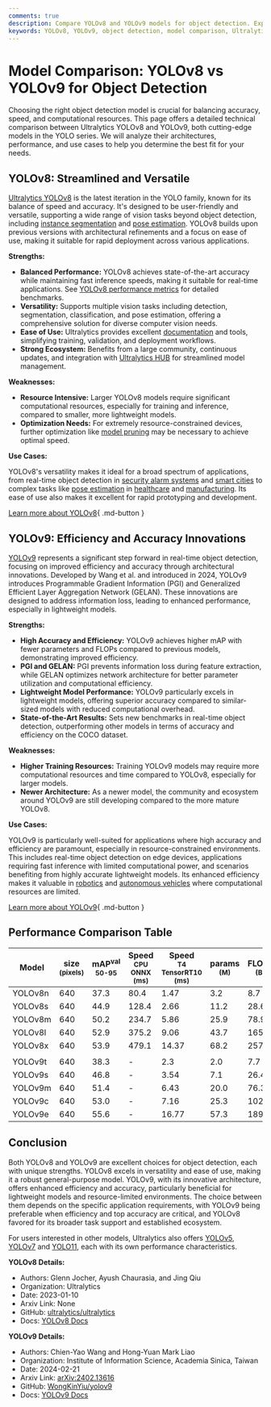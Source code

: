 ```yaml
---
comments: true
description: Compare YOLOv8 and YOLOv9 models for object detection. Explore their accuracy, speed, resources, and use cases to choose the best model for your needs.
keywords: YOLOv8, YOLOv9, object detection, model comparison, Ultralytics, performance metrics, real-time AI, computer vision, YOLO series
---
```


# Model Comparison: YOLOv8 vs YOLOv9 for Object Detection

Choosing the right object detection model is crucial for balancing accuracy, speed, and computational resources. This page offers a detailed technical comparison between Ultralytics YOLOv8 and YOLOv9, both cutting-edge models in the YOLO series. We will analyze their architectures, performance, and use cases to help you determine the best fit for your needs.

<script async src="https://cdn.jsdelivr.net/npm/chart.js"></script>
<script defer src="../../javascript/benchmark.js"></script>

<canvas id="modelComparisonChart" width="1024" height="400" active-models='["YOLOv8", "YOLOv9"]'></canvas>

## YOLOv8: Streamlined and Versatile

[Ultralytics YOLOv8](https://docs.ultralytics.com/models/yolov8/) is the latest iteration in the YOLO family, known for its balance of speed and accuracy. It's designed to be user-friendly and versatile, supporting a wide range of vision tasks beyond object detection, including [instance segmentation](https://www.ultralytics.com/glossary/instance-segmentation) and [pose estimation](https://docs.ultralytics.com/tasks/pose/). YOLOv8 builds upon previous versions with architectural refinements and a focus on ease of use, making it suitable for rapid deployment across various applications.

**Strengths:**

- **Balanced Performance:** YOLOv8 achieves state-of-the-art accuracy while maintaining fast inference speeds, making it suitable for real-time applications. See [YOLOv8 performance metrics](https://docs.ultralytics.com/guides/yolo-performance-metrics/) for detailed benchmarks.
- **Versatility:** Supports multiple vision tasks including detection, segmentation, classification, and pose estimation, offering a comprehensive solution for diverse computer vision needs.
- **Ease of Use:** Ultralytics provides excellent [documentation](https://docs.ultralytics.com/) and tools, simplifying training, validation, and deployment workflows.
- **Strong Ecosystem:** Benefits from a large community, continuous updates, and integration with [Ultralytics HUB](https://www.ultralytics.com/hub) for streamlined model management.

**Weaknesses:**

- **Resource Intensive:** Larger YOLOv8 models require significant computational resources, especially for training and inference, compared to smaller, more lightweight models.
- **Optimization Needs:** For extremely resource-constrained devices, further optimization like [model pruning](https://www.ultralytics.com/glossary/pruning) may be necessary to achieve optimal speed.

**Use Cases:**

YOLOv8's versatility makes it ideal for a broad spectrum of applications, from real-time object detection in [security alarm systems](https://www.ultralytics.com/blog/security-alarm-system-projects-with-ultralytics-yolov8) and [smart cities](https://www.ultralytics.com/blog/computer-vision-ai-in-smart-cities) to complex tasks like [pose estimation](https://www.ultralytics.com/blog/pose-estimation-with-ultralytics-yolov8) in [healthcare](https://www.ultralytics.com/solutions/ai-in-healthcare) and [manufacturing](https://www.ultralytics.com/solutions/ai-in-manufacturing). Its ease of use also makes it excellent for rapid prototyping and development.

[Learn more about YOLOv8](https://docs.ultralytics.com/models/yolov8/){ .md-button }

## YOLOv9: Efficiency and Accuracy Innovations

[YOLOv9](https://docs.ultralytics.com/models/yolov9/) represents a significant step forward in real-time object detection, focusing on improved efficiency and accuracy through architectural innovations. Developed by Wang et al. and introduced in 2024, YOLOv9 introduces Programmable Gradient Information (PGI) and Generalized Efficient Layer Aggregation Network (GELAN). These innovations are designed to address information loss, leading to enhanced performance, especially in lightweight models.

**Strengths:**

- **High Accuracy and Efficiency:** YOLOv9 achieves higher mAP with fewer parameters and FLOPs compared to previous models, demonstrating improved efficiency.
- **PGI and GELAN:** PGI prevents information loss during feature extraction, while GELAN optimizes network architecture for better parameter utilization and computational efficiency.
- **Lightweight Model Performance:** YOLOv9 particularly excels in lightweight models, offering superior accuracy compared to similar-sized models with reduced computational overhead.
- **State-of-the-Art Results:** Sets new benchmarks in real-time object detection, outperforming other models in terms of accuracy and efficiency on the COCO dataset.

**Weaknesses:**

- **Higher Training Resources:** Training YOLOv9 models may require more computational resources and time compared to YOLOv8, especially for larger models.
- **Newer Architecture:** As a newer model, the community and ecosystem around YOLOv9 are still developing compared to the more mature YOLOv8.

**Use Cases:**

YOLOv9 is particularly well-suited for applications where high accuracy and efficiency are paramount, especially in resource-constrained environments. This includes real-time object detection on edge devices, applications requiring fast inference with limited computational power, and scenarios benefiting from highly accurate lightweight models. Its enhanced efficiency makes it valuable in [robotics](https://www.ultralytics.com/glossary/robotics) and [autonomous vehicles](https://www.ultralytics.com/solutions/ai-in-self-driving) where computational resources are limited.

[Learn more about YOLOv9](https://docs.ultralytics.com/models/yolov9/){ .md-button }

## Performance Comparison Table

| Model   | size<br><sup>(pixels) | mAP<sup>val<br>50-95 | Speed<br><sup>CPU ONNX<br>(ms) | Speed<br><sup>T4 TensorRT10<br>(ms) | params<br><sup>(M) | FLOPs<br><sup>(B) |
|---------|-----------------------|----------------------|--------------------------------|-------------------------------------|--------------------|-------------------|
| YOLOv8n | 640                   | 37.3                 | 80.4                           | 1.47                                | 3.2                | 8.7               |
| YOLOv8s | 640                   | 44.9                 | 128.4                          | 2.66                                | 11.2               | 28.6              |
| YOLOv8m | 640                   | 50.2                 | 234.7                          | 5.86                                | 25.9               | 78.9              |
| YOLOv8l | 640                   | 52.9                 | 375.2                          | 9.06                                | 43.7               | 165.2             |
| YOLOv8x | 640                   | 53.9                 | 479.1                          | 14.37                               | 68.2               | 257.8             |
|         |                       |                      |                                |                                     |                    |                   |
| YOLOv9t | 640                   | 38.3                 | -                              | 2.3                                 | 2.0                | 7.7               |
| YOLOv9s | 640                   | 46.8                 | -                              | 3.54                                | 7.1                | 26.4              |
| YOLOv9m | 640                   | 51.4                 | -                              | 6.43                                | 20.0               | 76.3              |
| YOLOv9c | 640                   | 53.0                 | -                              | 7.16                                | 25.3               | 102.1             |
| YOLOv9e | 640                   | 55.6                 | -                              | 16.77                               | 57.3               | 189.0             |

## Conclusion

Both YOLOv8 and YOLOv9 are excellent choices for object detection, each with unique strengths. YOLOv8 excels in versatility and ease of use, making it a robust general-purpose model. YOLOv9, with its innovative architecture, offers enhanced efficiency and accuracy, particularly beneficial for lightweight models and resource-limited environments. The choice between them depends on the specific application requirements, with YOLOv9 being preferable when efficiency and top accuracy are critical, and YOLOv8 favored for its broader task support and established ecosystem.

For users interested in other models, Ultralytics also offers [YOLOv5](https://docs.ultralytics.com/models/yolov5/), [YOLOv7](https://docs.ultralytics.com/models/yolov7/) and [YOLO11](https://docs.ultralytics.com/models/yolo11/), each with its own performance characteristics.

**YOLOv8 Details:**

- Authors: Glenn Jocher, Ayush Chaurasia, and Jing Qiu
- Organization: Ultralytics
- Date: 2023-01-10
- Arxiv Link: None
- GitHub: [ultralytics/ultralytics](https://github.com/ultralytics/ultralytics)
- Docs: [YOLOv8 Docs](https://docs.ultralytics.com/models/yolov8/)

**YOLOv9 Details:**

- Authors: Chien-Yao Wang and Hong-Yuan Mark Liao
- Organization: Institute of Information Science, Academia Sinica, Taiwan
- Date: 2024-02-21
- Arxiv Link: [arXiv:2402.13616](https://arxiv.org/abs/2402.13616)
- GitHub: [WongKinYiu/yolov9](https://github.com/WongKinYiu/yolov9)
- Docs: [YOLOv9 Docs](https://docs.ultralytics.com/models/yolov9/)
